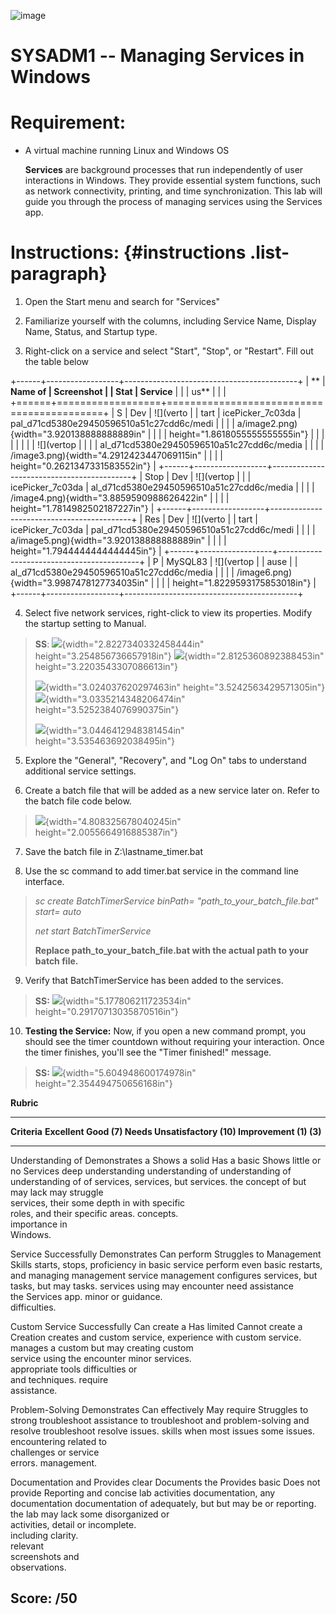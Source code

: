 ![image](https://github.com/user-attachments/assets/c339092f-aa83-4e4d-ae9a-24435bcfb22d)


# SYSADM1 -- Managing Services in Windows

# Requirement: 

-   A virtual machine running Linux and Windows OS

    **Services** are background processes that run independently of user
    interactions in Windows. They provide essential system functions,
    such as network connectivity, printing, and time synchronization.
    This lab will guide you through the process of managing services
    using the Services app.

# Instructions:  {#instructions .list-paragraph}

1.  Open the Start menu and search for \"Services\"

2.  Familiarize yourself with the columns, including Service Name,
    Display Name, Status, and Startup type.

3.  Right-click on a service and select \"Start\", \"Stop\", or
    \"Restart\". Fill out the table below

+------+------------------+-------------------------------------------+
| **   | **Name of        | **Screenshot**                            |
| Stat | Service**        |                                           |
| us** |                  |                                           |
+======+==================+===========================================+
| S    | Dev              | ![](verto                                 |
| tart | icePicker_7c03da | pal_d71cd5380e29450596510a51c27cdd6c/medi |
|      |                  | a/image2.png){width="3.920138888888889in" |
|      |                  | height="1.8618055555555555in"}            |
|      |                  |                                           |
|      |                  | ![](vertop                                |
|      |                  | al_d71cd5380e29450596510a51c27cdd6c/media |
|      |                  | /image3.png){width="4.2912423447069115in" |
|      |                  | height="0.2621347331583552in"}            |
+------+------------------+-------------------------------------------+
| Stop | Dev              | ![](vertop                                |
|      | icePicker_7c03da | al_d71cd5380e29450596510a51c27cdd6c/media |
|      |                  | /image4.png){width="3.8859590988626422in" |
|      |                  | height="1.7814982502187227in"}            |
+------+------------------+-------------------------------------------+
| Res  | Dev              | ![](verto                                 |
| tart | icePicker_7c03da | pal_d71cd5380e29450596510a51c27cdd6c/medi |
|      |                  | a/image5.png){width="3.920138888888889in" |
|      |                  | height="1.7944444444444445in"}            |
+------+------------------+-------------------------------------------+
| P    | MySQL83          | ![](vertop                                |
| ause |                  | al_d71cd5380e29450596510a51c27cdd6c/media |
|      |                  | /image6.png){width="3.9987478127734035in" |
|      |                  | height="1.8229593175853018in"}            |
+------+------------------+-------------------------------------------+

4.  Select five network services, right-click to view its properties.
    Modify the startup setting to Manual.

> **SS**:
> ![](vertopal_d71cd5380e29450596510a51c27cdd6c/media/image7.png){width="2.8227340332458444in"
> height="3.254856736657918in"}
> ![](vertopal_d71cd5380e29450596510a51c27cdd6c/media/image8.png){width="2.8125360892388453in"
> height="3.2203543307086613in"}
>
> ![](vertopal_d71cd5380e29450596510a51c27cdd6c/media/image9.png){width="3.024037620297463in"
> height="3.5242563429571305in"}
> ![](vertopal_d71cd5380e29450596510a51c27cdd6c/media/image10.png){width="3.0335214348206474in"
> height="3.5252384076990375in"}
>
> ![](vertopal_d71cd5380e29450596510a51c27cdd6c/media/image11.png){width="3.0446412948381454in"
> height="3.535463692038495in"}

5.  Explore the \"General\", \"Recovery\", and \"Log On\" tabs to
    understand additional service settings.

6.  Create a batch file that will be added as a new service later on.
    Refer to the batch file code below.

> ![](vertopal_d71cd5380e29450596510a51c27cdd6c/media/image12.png){width="4.808325678040245in"
> height="2.0055664916885387in"}

7.  Save the batch file in Z:\\lastname_timer.bat

8.  Use the sc command to add timer.bat service in the command line
    interface.

> *sc create BatchTimerService binPath= \"path_to_your_batch_file.bat\"
> start= auto*
>
> *net start BatchTimerService*
>
> **Replace path_to_your_batch_file.bat with the actual path to your
> batch file.**

9.  Verify that BatchTimerService has been added to the services.

> **SS:**
> ![](vertopal_d71cd5380e29450596510a51c27cdd6c/media/image13.png){width="5.177806211723534in"
> height="0.29170713035870516in"}

10. **Testing the Service:** Now, if you open a new command prompt, you
    should see the timer countdown without requiring your interaction.
    Once the timer finishes, you\'ll see the \"Timer finished!\"
    message.

> **SS:**
> ![](vertopal_d71cd5380e29450596510a51c27cdd6c/media/image14.png){width="5.604948600174978in"
> height="2.354494750656168in"}

**Rubric**

  ---------------------------------------------------------------------------------------
  **Criteria**      **Excellent       **Good (7)**    **Needs          **Unsatisfactory
                    (10)**                            Improvement      (1)**
                                                      (3)**            
  ----------------- ----------------- --------------- ---------------- ------------------
  Understanding of  Demonstrates a    Shows a solid   Has a basic      Shows little or no
  Services          deep              understanding   understanding of understanding of
                    understanding of  of services,    services, but    services.
                    the concept of    but may lack    may struggle     
                    services, their   some depth in   with specific    
                    roles, and their  specific areas. concepts.        
                    importance in                                      
                    Windows.                                           

  Service           Successfully      Demonstrates    Can perform      Struggles to
  Management Skills starts, stops,    proficiency in  basic service    perform even basic
                    restarts, and     managing        management       service management
                    configures        services, but   tasks, but may   tasks.
                    services using    may encounter   need assistance  
                    the Services app. minor           or guidance.     
                                      difficulties.                    

  Custom Service    Successfully      Can create a    Has limited      Cannot create a
  Creation          creates and       custom service, experience with  custom service.
                    manages a custom  but may         creating custom  
                    service using the encounter minor services.        
                    appropriate tools difficulties or                  
                    and techniques.   require                          
                                      assistance.                      

  Problem-Solving   Demonstrates      Can effectively May require      Struggles to
                    strong            troubleshoot    assistance to    troubleshoot and
                    problem-solving   and resolve     troubleshoot     resolve issues.
                    skills when       most issues     some issues.     
                    encountering      related to                       
                    challenges or     service                          
                    errors.           management.                      

  Documentation and Provides clear    Documents the   Provides basic   Does not provide
  Reporting         and concise       lab activities  documentation,   any documentation
                    documentation of  adequately, but but may be       or reporting.
                    the lab           may lack some   disorganized or  
                    activities,       detail or       incomplete.      
                    including         clarity.                         
                    relevant                                           
                    screenshots and                                    
                    observations.                                      

  **Score:**        **/50**                                            
  ---------------------------------------------------------------------------------------
